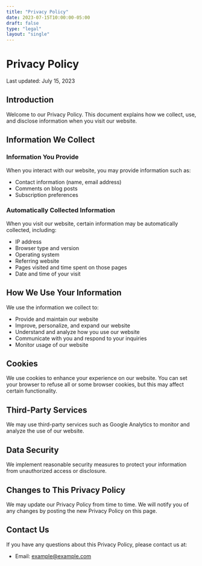 ```yaml
---
title: "Privacy Policy"
date: 2023-07-15T10:00:00-05:00
draft: false
type: "legal"
layout: "single"
---
```


# Privacy Policy

Last updated: July 15, 2023

## Introduction

Welcome to our Privacy Policy. This document explains how we collect, use, and disclose information when you visit our website.

## Information We Collect

### Information You Provide

When you interact with our website, you may provide information such as:

- Contact information (name, email address)
- Comments on blog posts
- Subscription preferences

### Automatically Collected Information

When you visit our website, certain information may be automatically collected, including:

- IP address
- Browser type and version
- Operating system
- Referring website
- Pages visited and time spent on those pages
- Date and time of your visit

## How We Use Your Information

We use the information we collect to:

- Provide and maintain our website
- Improve, personalize, and expand our website
- Understand and analyze how you use our website
- Communicate with you and respond to your inquiries
- Monitor usage of our website

## Cookies

We use cookies to enhance your experience on our website. You can set your browser to refuse all or some browser cookies, but this may affect certain functionality.

## Third-Party Services

We may use third-party services such as Google Analytics to monitor and analyze the use of our website.

## Data Security

We implement reasonable security measures to protect your information from unauthorized access or disclosure.

## Changes to This Privacy Policy

We may update our Privacy Policy from time to time. We will notify you of any changes by posting the new Privacy Policy on this page.

## Contact Us

If you have any questions about this Privacy Policy, please contact us at:

- Email: example@example.com

